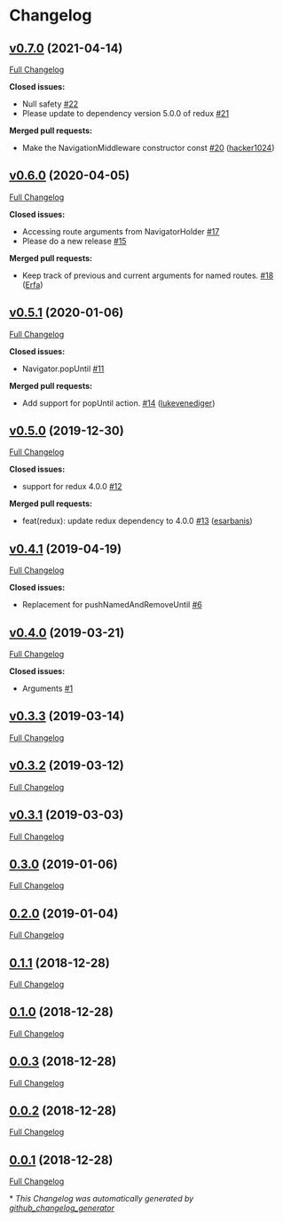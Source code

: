 # Changelog

## [v0.7.0](https://github.com/flutterings/flutter_redux_navigation/tree/v0.7.0) (2021-04-14)

[Full Changelog](https://github.com/flutterings/flutter_redux_navigation/compare/v0.6.0...v0.7.0)

**Closed issues:**

- Null safety [\#22](https://github.com/flutterings/flutter_redux_navigation/issues/22)
- Please update to dependency version 5.0.0 of redux [\#21](https://github.com/flutterings/flutter_redux_navigation/issues/21)

**Merged pull requests:**

- Make the NavigationMiddleware constructor const [\#20](https://github.com/flutterings/flutter_redux_navigation/pull/20) ([hacker1024](https://github.com/hacker1024))

## [v0.6.0](https://github.com/flutterings/flutter_redux_navigation/tree/v0.6.0) (2020-04-05)

[Full Changelog](https://github.com/flutterings/flutter_redux_navigation/compare/v0.5.1...v0.6.0)

**Closed issues:**

- Accessing route arguments from NavigatorHolder [\#17](https://github.com/flutterings/flutter_redux_navigation/issues/17)
- Please do a new release [\#15](https://github.com/flutterings/flutter_redux_navigation/issues/15)

**Merged pull requests:**

- Keep track of previous and current arguments for named routes. [\#18](https://github.com/flutterings/flutter_redux_navigation/pull/18) ([Erfa](https://github.com/Erfa))

## [v0.5.1](https://github.com/flutterings/flutter_redux_navigation/tree/v0.5.1) (2020-01-06)

[Full Changelog](https://github.com/flutterings/flutter_redux_navigation/compare/v0.5.0...v0.5.1)

**Closed issues:**

- Navigator.popUntil [\#11](https://github.com/flutterings/flutter_redux_navigation/issues/11)

**Merged pull requests:**

- Add support for popUntil action. [\#14](https://github.com/flutterings/flutter_redux_navigation/pull/14) ([lukevenediger](https://github.com/lukevenediger))

## [v0.5.0](https://github.com/flutterings/flutter_redux_navigation/tree/v0.5.0) (2019-12-30)

[Full Changelog](https://github.com/flutterings/flutter_redux_navigation/compare/v0.4.1...v0.5.0)

**Closed issues:**

- support for redux 4.0.0 [\#12](https://github.com/flutterings/flutter_redux_navigation/issues/12)

**Merged pull requests:**

- feat\(redux\): update redux dependency to 4.0.0 [\#13](https://github.com/flutterings/flutter_redux_navigation/pull/13) ([esarbanis](https://github.com/esarbanis))

## [v0.4.1](https://github.com/flutterings/flutter_redux_navigation/tree/v0.4.1) (2019-04-19)

[Full Changelog](https://github.com/flutterings/flutter_redux_navigation/compare/v0.4.0...v0.4.1)

**Closed issues:**

- Replacement for pushNamedAndRemoveUntil [\#6](https://github.com/flutterings/flutter_redux_navigation/issues/6)

## [v0.4.0](https://github.com/flutterings/flutter_redux_navigation/tree/v0.4.0) (2019-03-21)

[Full Changelog](https://github.com/flutterings/flutter_redux_navigation/compare/v0.3.3...v0.4.0)

**Closed issues:**

- Arguments [\#1](https://github.com/flutterings/flutter_redux_navigation/issues/1)

## [v0.3.3](https://github.com/flutterings/flutter_redux_navigation/tree/v0.3.3) (2019-03-14)

[Full Changelog](https://github.com/flutterings/flutter_redux_navigation/compare/v0.3.2...v0.3.3)

## [v0.3.2](https://github.com/flutterings/flutter_redux_navigation/tree/v0.3.2) (2019-03-12)

[Full Changelog](https://github.com/flutterings/flutter_redux_navigation/compare/v0.3.1...v0.3.2)

## [v0.3.1](https://github.com/flutterings/flutter_redux_navigation/tree/v0.3.1) (2019-03-03)

[Full Changelog](https://github.com/flutterings/flutter_redux_navigation/compare/0.3.0...v0.3.1)

## [0.3.0](https://github.com/flutterings/flutter_redux_navigation/tree/0.3.0) (2019-01-06)

[Full Changelog](https://github.com/flutterings/flutter_redux_navigation/compare/0.2.0...0.3.0)

## [0.2.0](https://github.com/flutterings/flutter_redux_navigation/tree/0.2.0) (2019-01-04)

[Full Changelog](https://github.com/flutterings/flutter_redux_navigation/compare/0.1.1...0.2.0)

## [0.1.1](https://github.com/flutterings/flutter_redux_navigation/tree/0.1.1) (2018-12-28)

[Full Changelog](https://github.com/flutterings/flutter_redux_navigation/compare/0.1.0...0.1.1)

## [0.1.0](https://github.com/flutterings/flutter_redux_navigation/tree/0.1.0) (2018-12-28)

[Full Changelog](https://github.com/flutterings/flutter_redux_navigation/compare/0.0.3...0.1.0)

## [0.0.3](https://github.com/flutterings/flutter_redux_navigation/tree/0.0.3) (2018-12-28)

[Full Changelog](https://github.com/flutterings/flutter_redux_navigation/compare/0.0.2...0.0.3)

## [0.0.2](https://github.com/flutterings/flutter_redux_navigation/tree/0.0.2) (2018-12-28)

[Full Changelog](https://github.com/flutterings/flutter_redux_navigation/compare/0.0.1...0.0.2)

## [0.0.1](https://github.com/flutterings/flutter_redux_navigation/tree/0.0.1) (2018-12-28)

[Full Changelog](https://github.com/flutterings/flutter_redux_navigation/compare/d1c0678b1a74eb4f9000b1b06f31f222ca5a5f20...0.0.1)



\* *This Changelog was automatically generated by [github_changelog_generator](https://github.com/github-changelog-generator/github-changelog-generator)*

